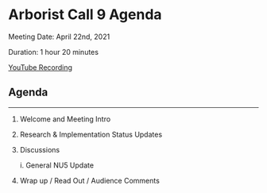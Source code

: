 # Arborist Call 9 Agenda

Meeting Date: April 22nd, 2021

Duration: 1 hour 20 minutes

[YouTube Recording](https://youtu.be/J3v4pbACOa4)

## Agenda
___

1. Welcome and Meeting Intro 
2. Research & Implementation Status Updates

3. Discussions
   
   i. General NU5 Update


4. Wrap up / Read Out / Audience Comments
